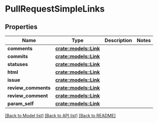 # PullRequestSimpleLinks

## Properties

Name | Type | Description | Notes
------------ | ------------- | ------------- | -------------
**comments** | [**crate::models::Link**](link.md) |  | 
**commits** | [**crate::models::Link**](link.md) |  | 
**statuses** | [**crate::models::Link**](link.md) |  | 
**html** | [**crate::models::Link**](link.md) |  | 
**issue** | [**crate::models::Link**](link.md) |  | 
**review_comments** | [**crate::models::Link**](link.md) |  | 
**review_comment** | [**crate::models::Link**](link.md) |  | 
**param_self** | [**crate::models::Link**](link.md) |  | 

[[Back to Model list]](../README.md#documentation-for-models) [[Back to API list]](../README.md#documentation-for-api-endpoints) [[Back to README]](../README.md)


